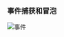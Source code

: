 ### 事件捕获和冒泡
![事件](https://images2015.cnblogs.com/blog/860081/201607/860081-20160712202547576-1972316767.png)
